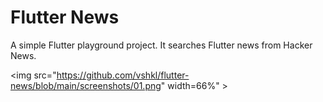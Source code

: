 # Flutter News

A simple Flutter playground project. It searches Flutter news from Hacker News.

<img src="https://github.com/vshkl/flutter-news/blob/main/screenshots/01.png" width=66%" >
